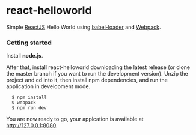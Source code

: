 # react-helloworld
Simple [ReactJS](https://facebook.github.io/react/) Hello World using [babel-loader](https://github.com/babel/babel-loader) and [Webpack](https://github.com/webpack/webpack).


### Getting started
Install **node.js**.

After that, install react-helloworld downloading the latest release (or clone the master branch if you want to run the development version). Unzip the project and cd into it, then install npm dependencies, and run the application in development mode.

      $ npm install
      $ webpack
      $ npm run dev

You are now ready to go, your applcation is available at http://127.0.0.1:8080.
